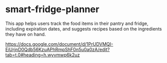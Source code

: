 # smart-fridge-planner

This app helps users track the food items in their pantry and fridge, including expiration dates, and suggests recipes based on the ingredients they have on hand.

https://docs.google.com/document/d/1PrUDVMQI-EiUrjnD0Qdb56KzuAPhRmpShF0n5u0a0zA/edit?tab=t.0#heading=h.wyvmwp6k2uz
